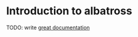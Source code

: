 # Introduction to albatross

TODO: write [great documentation](http://jacobian.org/writing/what-to-write/)
